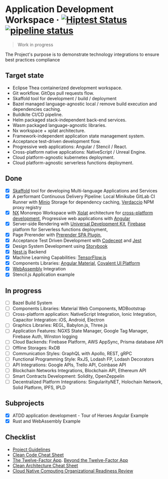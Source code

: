 <!-- ![Logo of the project](./images/logo.sample.png) -->

# Application Development Workspace &middot; [![Hiptest Status](https://app.hiptest.com/badges/folder/722126)](https://app.hiptest.com/projects/105770/test-plan/folders/722126) [![pipeline status](https://gitlab.com/bohushvitali/sandbox/badges/master/pipeline.svg)](https://gitlab.com/bohushvitali/sandbox/commits/master)

> Work in progress

The Project's purpose is to demonstrate technology integrations to ensure best practices compliance

## Target state

- Eclipse Thea containerized development workspace.
- Git workflow. GitOps pull requests flow.
- Skaffold tool for development / build / deployment
- Bazel managed language-agnostic local / remove build execution and dependencies caching.
- Buildkite CI/CD pipeline.
- Helm packaged stack-independent back-end services.
- Wasm packaged language-agnostic libraries.
- Nx workspace + xplat architecture.
- Framework-independent application state management system.
- Acceptance test-driven development flow.
- Progressive web applications: Angular / Stencil / React.
- Cross-platform native applications: NativeScript / Unreal Engine.
- Cloud platform-agnostic kubernetes deployment.
- Cloud platform-agnostic serverless functions deployment.

## Done

- [x] [Skaffold](https://github.com/GoogleContainerTools/skaffold) tool for developing Multi-language Applications and Services
- [x] A performant Continuous Delivery Pipeline: Local Minikube GitLab CI Runner with [Minio](https://www.minio.io/) Storage for dependency caching, [Verdaccio](https://verdaccio.org/) NPM proxy registry
- [x] [NX](https://nrwl.io/nx/what-is-nx) Monorepo Workspace with [Xplat](https://nstudio.io/xplat/) architecture for [cross-platform development](https://docs.google.com/document/d/1gUcPuHWjyO6nI3FLWCCfj-7rgAkcHUewdMYj_Izlm9U), Progressive web applications with [Angular](https://angular.io/)
- [x] Server-side Rendering with [Universal Development Kit](https://github.com/enten/udk), [Firebase](https://firebase.google.com/) platform for Serverless functions deployment,
- [x] Page Prerender with [Prerender SPA Plugin](https://github.com/chrisvfritz/prerender-spa-plugin),
- [x] Acceptance Test Driven Development with [Codecept](https://codecept.io/) and [Jest](https://jestjs.io/)
- [x] Design System Development using [Storybook](https://storybook.js.org/)
- [x] [Nest.js](https://nestjs.com/) Backend
- [x] Machine Learning Capabilities: [TensorFlow.js](https://js.tensorflow.org/)
- [x] Components Libraries: [Angular Material](https://material.angular.io/), [Covalent UI Platform](https://teradata.github.io/covalent/)
- [x] [WebAssembly](https://webassembly.org/) Integration
- [x] Stencil.js Application example

## In progress

- [ ] Bazel Build System
- [ ] Components Libraries: Material Web Components, MDBootstrap
- [ ] Cross-platform application: NativeScript Integration, Ionic Integration, Capacitor Integration: iOS, Android, Electron
- [ ] Graphics Libraries: REGL, Babylon.js, Three.js
- [ ] Application Features: NGXS State Manager, Google Tag Manager, Firebase Auth, Winston logging
- [ ] Cloud Backends: Firebase Platform, AWS AppSync, Prisma database API
- [ ] Offline Storages: RxDB
- [ ] Communication Styles: GraphQL with Apollo, REST, gRPC
- [ ] Functional Programming Style: RxJS, Lodash FP, Lodash Decorators
- [ ] API Integrations: Google APIs, Trello API, Coinbase API
- [ ] Blockchain Networks Integrations, Blockchain API, Ethereum API
- [ ] Smart Contracts Development: Solidity, OpenZeppelin
- [ ] Decentralized Platform Integrations: SingularityNET, Holochain Network, Solid Platform, IPFS, IPLD

## Subprojects

- [x] ATDD application development - Tour of Heroes Angular Example
- [x] Rust and WebAssembly Example

## Checklist

- [Project Guidelines](https://github.com/elsewhencode/project-guidelines)
- [Clean Code Cheat Sheet ](https://www.planetgeek.ch/wp-content/uploads/2014/11/Clean-Code-V2.4.pdf)
- [The Twelve-Factor App](https://12factor.net). [Beyond the Twelve-Factor App](https://assets.dynatrace.com/en/docs/report/beyond-the-twelve-factor-app-dynatrace-paper.pdf)
- [Clean Architecture Cheat Sheet ](https://www.planetgeek.ch/wp-content/uploads/2016/03/Clean-Architecture-V1.0.pdf)
- [Cloud Native Computing Organizational Readiness Review](https://github.com/jdumars/cncorr)